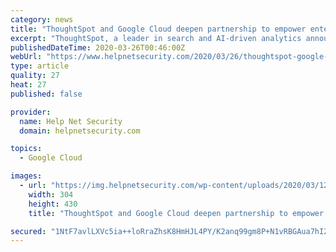 ```yaml
---
category: news
title: "ThoughtSpot and Google Cloud deepen partnership to empower enterprises with cloud analytics"
excerpt: "ThoughtSpot, a leader in search and AI-driven analytics announced a deepening of its partnership with Google Cloud to empower enterprises with cloud analytics. A key development of this expanded relationship includes the launch of Embrace for Google Cloud, which enables enterprises to run search and AI-driven analytics directly in Google ..."
publishedDateTime: 2020-03-26T00:46:00Z
webUrl: "https://www.helpnetsecurity.com/2020/03/26/thoughtspot-google-cloud/"
type: article
quality: 27
heat: 27
published: false

provider:
  name: Help Net Security
  domain: helpnetsecurity.com

topics:
  - Google Cloud

images:
  - url: "https://img.helpnetsecurity.com/wp-content/uploads/2020/03/12085321/insecure-rsac2020.jpg"
    width: 304
    height: 430
    title: "ThoughtSpot and Google Cloud deepen partnership to empower enterprises with cloud analytics"

secured: "1NtF7avlLXVc5ia++loRraZhsK8HmHJL4PY/K2anq99gm8P+N1vRBGAua7hI2AkNUhfPYfV1YidJPPWUfZ0xa1L48AReo+U3TRz/QyQn2AJeadaqPze7xkkO9lyfjxCrhRq5kuBdpgn5VCUkQCz2OCTQ/Cy6RlPqS8ASQ4vCCawm7EdCBR55TRx+PeWDY/I1Jv03QsRaaPWw6CaWqHLahY/y7OgxyreZSLF00fFnv1bdEVGkttogCSkh/jlEDD+ErtzBzOyOiOaFXDpcji/czGyCugM541WsR0ogfiJvdFFEMSjSxJw/DvGprZnHYBFe3ZZm+ximeYfuksvroFwZVyeZwXgbZ5ChbAlnbjQ9tSjmu5fCK8Uw8FPl9EwpIiDgtZvi2AtQ8p48JkH+LaQOYzGcIqcsgaWUCgCz5M5JxXXHbyq47kmZ0b4tLhtw13PS76CzaLAHHsd6A6dOKqZjWDfzykTgfyOpJ4O4L9d5Jis=;k2BoFUyC5EFAextWv93/4A=="
---
```


